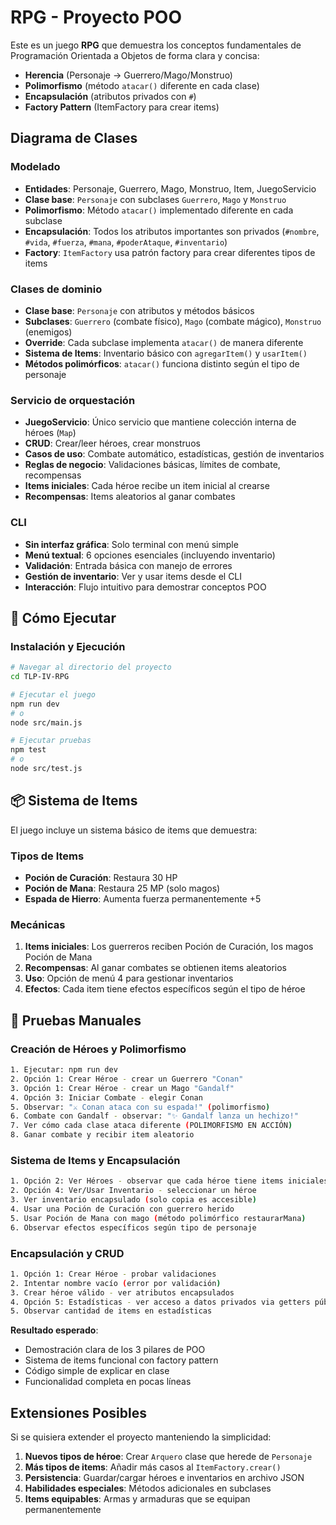 # RPG - Proyecto POO

Este es un juego **RPG** que demuestra los conceptos fundamentales de
Programación Orientada a Objetos de forma clara y concisa:

- **Herencia** (Personaje → Guerrero/Mago/Monstruo)
- **Polimorfismo** (método `atacar()` diferente en cada clase)
- **Encapsulación** (atributos privados con `#`)
- **Factory Pattern** (ItemFactory para crear items)

## Diagrama de Clases

### **Modelado**

- **Entidades**: Personaje, Guerrero, Mago, Monstruo, Item, JuegoServicio
- **Clase base**: `Personaje` con subclases `Guerrero`, `Mago` y `Monstruo`
- **Polimorfismo**: Método `atacar()` implementado diferente en cada subclase
- **Encapsulación**: Todos los atributos importantes son privados (`#nombre`,
  `#vida`, `#fuerza`, `#mana`, `#poderAtaque`, `#inventario`)
- **Factory**: `ItemFactory` usa patrón factory para crear diferentes tipos de
  items

### **Clases de dominio**

- **Clase base**: `Personaje` con atributos y métodos básicos
- **Subclases**: `Guerrero` (combate físico), `Mago` (combate mágico),
  `Monstruo` (enemigos)
- **Override**: Cada subclase implementa `atacar()` de manera diferente
- **Sistema de Items**: Inventario básico con `agregarItem()` y `usarItem()`
- **Métodos polimórficos**: `atacar()` funciona distinto según el tipo de
  personaje

### **Servicio de orquestación**

- **JuegoServicio**: Único servicio que mantiene colección interna de héroes
  (`Map`)
- **CRUD**: Crear/leer héroes, crear monstruos
- **Casos de uso**: Combate automático, estadísticas, gestión de inventarios
- **Reglas de negocio**: Validaciones básicas, límites de combate, recompensas
- **Items iniciales**: Cada héroe recibe un item inicial al crearse
- **Recompensas**: Items aleatorios al ganar combates

### **CLI**

- **Sin interfaz gráfica**: Solo terminal con menú simple
- **Menú textual**: 6 opciones esenciales (incluyendo inventario)
- **Validación**: Entrada básica con manejo de errores
- **Gestión de inventario**: Ver y usar items desde el CLI
- **Interacción**: Flujo intuitivo para demostrar conceptos POO

## 🚀 Cómo Ejecutar

### Instalación y Ejecución

```bash
# Navegar al directorio del proyecto
cd TLP-IV-RPG

# Ejecutar el juego
npm run dev
# o
node src/main.js

# Ejecutar pruebas
npm test
# o
node src/test.js
```

## 📦 Sistema de Items

El juego incluye un sistema básico de items que demuestra:

### **Tipos de Items**

- **Poción de Curación**: Restaura 30 HP
- **Poción de Mana**: Restaura 25 MP (solo magos)
- **Espada de Hierro**: Aumenta fuerza permanentemente +5

### **Mecánicas**

1. **Items iniciales**: Los guerreros reciben Poción de Curación, los magos
   Poción de Mana
2. **Recompensas**: Al ganar combates se obtienen items aleatorios
3. **Uso**: Opción de menú 4 para gestionar inventarios
4. **Efectos**: Cada item tiene efectos específicos según el tipo de héroe

## 🧪 Pruebas Manuales

### Creación de Héroes y Polimorfismo

```bash
1. Ejecutar: npm run dev
2. Opción 1: Crear Héroe - crear un Guerrero "Conan"
3. Opción 1: Crear Héroe - crear un Mago "Gandalf"
4. Opción 3: Iniciar Combate - elegir Conan
5. Observar: "⚔️ Conan ataca con su espada!" (polimorfismo)
6. Combate con Gandalf - observar: "✨ Gandalf lanza un hechizo!"
7. Ver cómo cada clase ataca diferente (POLIMORFISMO EN ACCIÓN)
8. Ganar combate y recibir item aleatorio
```

### Sistema de Items y Encapsulación

```bash
1. Opción 2: Ver Héroes - observar que cada héroe tiene items iniciales
2. Opción 4: Ver/Usar Inventario - seleccionar un héroe
3. Ver inventario encapsulado (solo copia es accesible)
4. Usar una Poción de Curación con guerrero herido
5. Usar Poción de Mana con mago (método polimórfico restaurarMana)
6. Observar efectos específicos según tipo de personaje
```

### Encapsulación y CRUD

```bash
1. Opción 1: Crear Héroe - probar validaciones
2. Intentar nombre vacío (error por validación)
3. Crear héroe válido - ver atributos encapsulados
4. Opción 5: Estadísticas - ver acceso a datos privados via getters públicos
5. Observar cantidad de items en estadísticas
```

**Resultado esperado**:

- Demostración clara de los 3 pilares de POO
- Sistema de items funcional con factory pattern
- Código simple de explicar en clase
- Funcionalidad completa en pocas líneas

## Extensiones Posibles

Si se quisiera extender el proyecto manteniendo la simplicidad:

1. **Nuevos tipos de héroe**: Crear `Arquero` clase que herede de `Personaje`
2. **Más tipos de items**: Añadir más casos al `ItemFactory.crear()`
3. **Persistencia**: Guardar/cargar héroes e inventarios en archivo JSON
4. **Habilidades especiales**: Métodos adicionales en subclases
5. **Items equipables**: Armas y armaduras que se equipan permanentemente
